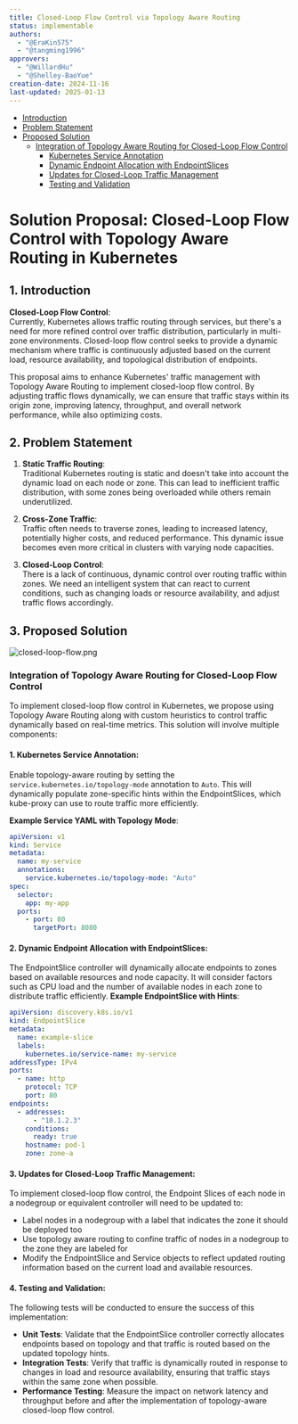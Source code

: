 ```yaml
---
title: Closed-Loop Flow Control via Topology Aware Routing
status: implementable
authors:
  - "@EraKin575"
  - "@tangming1996"
approvers:
  - "@WillardHu"
  - "@Shelley-BaoYue"
creation-date: 2024-11-16
last-updated: 2025-01-13
---
```


* [Introduction](#1-introduction)
* [Problem Statement](#2-problem-statement)
* [Proposed Solution](#3-proposed-solution)
  * [Integration of Topology Aware Routing for Closed-Loop Flow Control](#integration-of-topology-aware-routing-for-closed-loop-flow-control)
    * [Kubernetes Service Annotation](#1-kubernetes-service-annotation)
    * [Dynamic Endpoint Allocation with EndpointSlices](#2-dynamic-endpoint-allocation-with-endpointslices)
    * [Updates for Closed-Loop Traffic Management](#3-updates-for-closed-loop-traffic-management)
    * [Testing and Validation](#4-testing-and-validation)

# Solution Proposal: Closed-Loop Flow Control with Topology Aware Routing in Kubernetes

## 1. Introduction

**Closed-Loop Flow Control**:  
Currently, Kubernetes allows traffic routing through services, but there's a need for more refined control over traffic distribution, particularly in multi-zone environments. Closed-loop flow control seeks to provide a dynamic mechanism where traffic is continuously adjusted based on the current load, resource availability, and topological distribution of endpoints.

This proposal aims to enhance Kubernetes' traffic management with Topology Aware Routing to implement closed-loop flow control. By adjusting traffic flows dynamically, we can ensure that traffic stays within its origin zone, improving latency, throughput, and overall network performance, while also optimizing costs.

## 2. Problem Statement

1. **Static Traffic Routing**:  
   Traditional Kubernetes routing is static and doesn't take into account the dynamic load on each node or zone. This can lead to inefficient traffic distribution, with some zones being overloaded while others remain underutilized.

2. **Cross-Zone Traffic**:  
   Traffic often needs to traverse zones, leading to increased latency, potentially higher costs, and reduced performance. This dynamic issue becomes even more critical in clusters with varying node capacities.

3. **Closed-Loop Control**:  
   There is a lack of continuous, dynamic control over routing traffic within zones. We need an intelligent system that can react to current conditions, such as changing loads or resource availability, and adjust traffic flows accordingly.

## 3. Proposed Solution
![closed-loop-flow.png](../../images/node-group-management/closed-loop-flow.png)

### Integration of Topology Aware Routing for Closed-Loop Flow Control

To implement closed-loop flow control in Kubernetes, we propose using Topology Aware Routing along with custom heuristics to control traffic dynamically based on real-time metrics. This solution will involve multiple components:

#### 1. **Kubernetes Service Annotation**:
Enable topology-aware routing by setting the `service.kubernetes.io/topology-mode` annotation to `Auto`. This will dynamically populate zone-specific hints within the EndpointSlices, which kube-proxy can use to route traffic more efficiently.

**Example Service YAML with Topology Mode**:

```yaml
apiVersion: v1
kind: Service
metadata:
  name: my-service
  annotations:
    service.kubernetes.io/topology-mode: "Auto"
spec:
  selector:
    app: my-app
  ports:
    - port: 80
      targetPort: 8080
```
#### 2. **Dynamic Endpoint Allocation with EndpointSlices**:
The EndpointSlice controller will dynamically allocate endpoints to zones based on available resources and node capacity. It will consider factors such as CPU load and the number of available nodes in each zone to distribute traffic efficiently.
**Example EndpointSlice with Hints**:
```yaml
apiVersion: discovery.k8s.io/v1
kind: EndpointSlice
metadata:
  name: example-slice
  labels:
    kubernetes.io/service-name: my-service
addressType: IPv4
ports:
  - name: http
    protocol: TCP
    port: 80
endpoints:
  - addresses:
      - "10.1.2.3"
    conditions:
      ready: true
    hostname: pod-1
    zone: zone-a
```
#### 3. **Updates for Closed-Loop Traffic Management**:
To implement closed-loop flow control, the Endpoint Slices of each node in a nodegroup or equivalent controller will need to be updated to:
- Label nodes in a nodegroup with a label that indicates the zone it should be deployed too
- Use topology aware routing to confine traffic of nodes in a nodegroup to the zone they are labeled for
- Modify the EndpointSlice and Service objects to reflect updated routing information based on the current load and available resources.
#### 4. **Testing and Validation**:
The following tests will be conducted to ensure the success of this implementation:
- **Unit Tests**: Validate that the EndpointSlice controller correctly allocates endpoints based on topology and that traffic is routed based on the updated topology hints.
- **Integration Tests**: Verify that traffic is dynamically routed in response to changes in load and resource availability, ensuring that traffic stays within the same zone when possible.
- **Performance Testing**: Measure the impact on network latency and throughput before and after the implementation of topology-aware closed-loop flow control.
